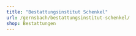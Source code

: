 ```yaml
---
title: "Bestattungsinstitut Schenkel"
url: /gernsbach/bestattungsinstitut-schenkel/
shop: Bestattungen
---
```


